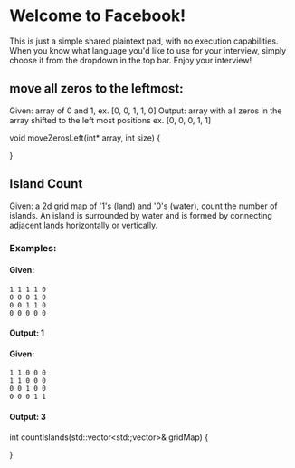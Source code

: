 # Welcome to Facebook!

This is just a simple shared plaintext pad, with no execution capabilities.
When you know what language you'd like to use for your interview, simply choose it from the dropdown in the top bar.
Enjoy your interview!

## move all zeros to the leftmost:
Given: array of 0 and 1, ex. [0, 0, 1, 1, 0]
Output: array with all zeros in the array shifted to the left most positions ex. [0, 0, 0, 1, 1]

void moveZerosLeft(int* array, int size) {

}

## Island Count 
Given: a 2d grid map of '1's (land) and '0's (water), count the number of islands. 
An island is surrounded by water and is formed by connecting adjacent lands horizontally or vertically.

### Examples:
#### Given:
    1 1 1 1 0
    0 0 0 1 0
    0 0 1 1 0
    0 0 0 0 0

#### Output: 1

#### Given:
    1 1 0 0 0
    1 1 0 0 0
    0 0 1 0 0
    0 0 0 1 1

#### Output: 3

int countIslands(std::vector<std:;vector<int>>& gridMap) {

}
